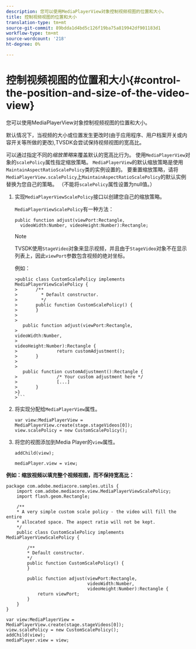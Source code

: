 ```yaml
---
description: 您可以使用MediaPlayerView对象控制视频视图的位置和大小。
title: 控制视频视图的位置和大小
translation-type: tm+mt
source-git-commit: 89bdda1d4bd5c126f19ba75a819942df901183d1
workflow-type: tm+mt
source-wordcount: '218'
ht-degree: 0%

---
```



# 控制视频视图的位置和大小{#control-the-position-and-size-of-the-video-view}

您可以使用MediaPlayerView对象控制视频视图的位置和大小。

默认情况下，当视频的大小或位置发生更改时(由于应用程序、用户档案开关或内容开关等所做的更改),TVSDK会尝试保持视频视图的宽高比。

可以通过指定不同的&#x200B;*缩放策略*&#x200B;来覆盖默认的宽高比行为。 使用`MediaPlayerView`对象的`scalePolicy`属性指定缩放策略。 `MediaPlayerView`的默认缩放策略是使用`MaintainAspectRatioScalePolicy`类的实例设置的。 要重置缩放策略，请将`MediaPlayerView.scalePolicy`上`MaintainAspectRatioScalePolicy`的默认实例替换为您自己的策略。 （不能将`scalePolicy`属性设置为null值。）

1. 实现`MediaPlayerViewScalePolicy`接口以创建您自己的缩放策略。

   `MediaPlayerViewScalePolicy`有一种方法：

   ```
   public function adjust(viewPort:Rectangle, 
     videoWidth:Number, videoHeight:Number):Rectangle;
   ```

   >[!NOTE]
   >
   >TVSDK使用`StageVideo`对象来显示视频，并且由于`StageVideo`对象不在显示列表上，因此`viewPort`参数包含视频的绝对坐标。
   >
   >
   >例如：
   >
   >
   ```
   >public class CustomScalePolicy implements MediaPlayerViewScalePolicy { 
   >       /** 
   >         * Default constructor. 
   >         */ 
   >       public function CustomScalePolicy() { 
   >       } 
   > 
   >    
      public function adjust(viewPort:Rectangle,  
   >                                                     videoWidth:Number,  
   >                                                     videoHeight:Number):Rectangle { 
   >               return customAdjustment(); 
   >       } 
   > 
   >    
      public function customAdjustment():Rectangle { 
   >               /* Your custom adjustment here */ 
   >               [...] 
   >       } 
   >}
   >```

1. 将实现分配给`MediaPlayerView`属性。

   ```
   var view:MediaPlayerView = MediaPlayerView.create(stage.stageVideos[0]); 
   view.scalePolicy = new CustomScalePolicy();
   ```

1. 将您的视图添加到Media Player的`view`属性。

   ```
   addChild(view); 
   
   mediaPlayer.view = view;
   ```

<!--<a id="example_7B08ECCDA17B4DD191FC672BD1F4C850"></a>-->

**例如：缩放视频以填充整个视频视图，而不保持宽高比：**

```
package com.adobe.mediacore.samples.utils { 
    import com.adobe.mediacore.view.MediaPlayerViewScalePolicy; 
    import flash.geom.Rectangle; 
 
    /** 
    * A very simple custom scale policy - the video will fill the entire 
    * allocated space. The aspect ratio will not be kept. 
    */ 
    public class CustomScalePolicy implements MediaPlayerViewScalePolicy { 
 
        /** 
        * Default constructor. 
        */ 
        public function CustomScalePolicy() { 
        } 
 
        public function adjust(viewPort:Rectangle, 
                               videoWidth:Number,  
                               videoHeight:Number):Rectangle { 
            return viewPort; 
        } 
    } 
} 
 
var view:MediaPlayerView = MediaPlayerView.create(stage.stageVideos[0]); 
view.scalePolicy = new CustomScalePolicy(); 
addChild(view); 
mediaPlayer.view = view;
```

